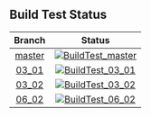 ## Build Test Status
|Branch|Status|
|:---:|:---:|
| [master](https://github.com/Souto-Naitou/PG3/tree/master) |[![BuildTest_master](https://github.com/Souto-Naitou/PG3/actions/workflows/ReleaseBuildTest.yml/badge.svg)](https://github.com/Souto-Naitou/PG3/actions/workflows/ReleaseBuildTest.yml)|
| [03_01](https://github.com/Souto-Naitou/PG3/tree/03_01) | [![BuildTest_03_01](https://github.com/Souto-Naitou/PG3/actions/workflows/03_01.yml/badge.svg?branch=03_01)](https://github.com/Souto-Naitou/PG3/actions/workflows/03_01.yml) |
| [03_02](https://github.com/Souto-Naitou/PG3/tree/03_02) | [![BuildTest_03_02](https://github.com/Souto-Naitou/PG3/actions/workflows/03_02.yml/badge.svg?branch=03_02)](https://github.com/Souto-Naitou/PG3/actions/workflows/03_02.yml) |
| [06_02](https://github.com/Souto-Naitou/PG3/tree/06_02) | [![BuildTest_06_02](https://github.com/Souto-Naitou/PG3/actions/workflows/06_02.yml/badge.svg?branch=06_02)](https://github.com/Souto-Naitou/PG3/actions/workflows/06_02.yml) |
